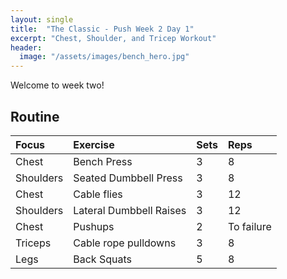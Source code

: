 ```yaml
---
layout: single
title:  "The Classic - Push Week 2 Day 1"
excerpt: "Chest, Shoulder, and Tricep Workout"
header:
  image: "/assets/images/bench_hero.jpg"
---
```


Welcome to week two!

## Routine 

| Focus | Exercise | Sets | Reps |
|:-|:-|:-|:-|
|Chest|Bench Press|3|8|
|Shoulders|Seated Dumbbell Press|3|8|
|Chest|Cable flies|3|12|
|Shoulders|Lateral Dumbbell Raises|3|12|
|Chest|Pushups|2|To failure|
|Triceps|Cable rope pulldowns|3|8|
|Legs|Back Squats|5|8|
